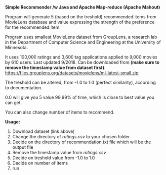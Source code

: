 **Simple Recommender /w Java and Apache Map-reduce (Apache Mahout)**

Program will generate 5 (based on the treshold) recommended items from MovieLens database and value expressing the strength of the preference for the recommended item 

Program uses smallest MovieLens dataset from GroupLens, a research lab in the Department of Computer Science and Engineering at the University of Minnesota. 

It uses 100,000 ratings and 3,600 tag applications applied to 9,000 movies by 610 users. Last updated 9/2018. 
Can be downloaded from **(make sure to remove the timestamp value from dataset first)**:
https://files.grouplens.org/datasets/movielens/ml-latest-small.zip

The treshold can be altered, from -1.0 to 1.0 (perfect similarity), according to documentation.
 
0.0 will give you 5 value 99,99% of time, which is close to best value you can get.

You can also change number of items to recommend. 

**Usage:**
1. Download dataset (link above)
2. Change the directory of _ratings.csv_ to your chosen folder
3. Decide on the directory of recommendation.txt file which will be the output file
3. Remove the timestamp value from _ratings.csv_ 
4. Decide on treshold value from -1.0 to 1.0
5. Decide on number of items
6. run